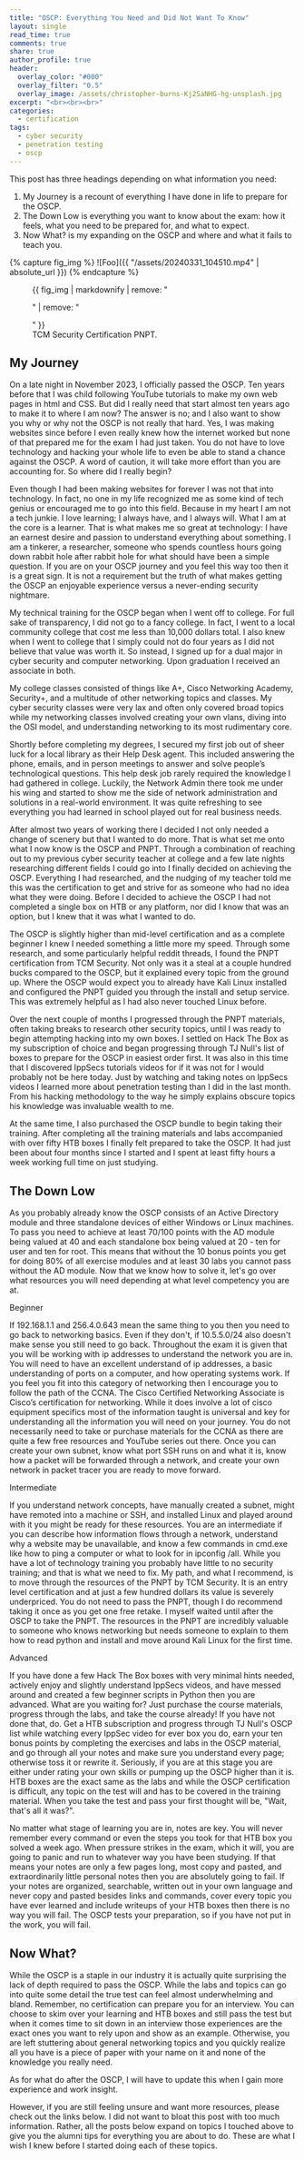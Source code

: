 ```yaml
---
title: "OSCP: Everything You Need and Did Not Want To Know"
layout: single
read_time: true
comments: true
share: true
author_profile: true
header:
  overlay_color: "#000"
  overlay_filter: "0.5"
  overlay_image: /assets/christopher-burns-Kj2SaNHG-hg-unsplash.jpg
excerpt: "<br><br><br>"
categories:
  - certification
tags:
  - cyber security
  - penetration testing
  - oscp
---
```


This post has three headings depending on what information you need:
1. My Journey is a recount of everything I have done in life to prepare for the OSCP.
2. The Down Low is everything you want to know about the exam: how it feels, what you need to be prepared for, and what to expect.
3. Now What? is my expanding on the OSCP and where and what it fails to teach you.

{% capture fig_img %}
![Foo]({{ "/assets/20240331_104510.mp4" | absolute_url }})
{% endcapture %}

<figure>
  {{ fig_img | markdownify | remove: "<p>" | remove: "</p>" }}
  <figcaption>TCM Security Certification PNPT.</figcaption>
</figure>



## My Journey

On a late night in November 2023, I officially passed the OSCP. Ten years before that I was child following YouTube tutorials to make my own web pages in html and CSS. But did I really need that start almost ten years ago to make it to where I am now? The answer is no; and I also want to show you why or why not the OSCP is not really that hard. Yes, I was making websites since before I even really knew how the internet worked but none of that prepared me for the exam I had just taken. You do not have to love technology and hacking your whole life to even be able to stand a chance against the OSCP. A word of caution, it will take more effort than you are accounting for. So where did I really begin?

Even though I had been making websites for forever I was not that into technology. In fact, no one in my life recognized me as some kind of tech genius or encouraged me to go into this field. Because in my heart I am not a tech junkie. I love learning; I always have, and I always will. What I am at the core is a learner. That is what makes me so great at technology: I have an earnest desire and passion to understand everything about something. I am a tinkerer, a researcher, someone who spends countless hours going down rabbit hole after rabbit hole for what should have been a simple question. If you are on your OSCP journey and you feel this way too then it is a great sign. It is not a requirement but the truth of what makes getting the OSCP an enjoyable experience versus a never-ending security nightmare.

My technical training for the OSCP began when I went off to college. For full sake of transparency, I did not go to a fancy college. In fact, I went to a local community college that cost me less than 10,000 dollars total. I also knew when I went to college that I simply could not do four years as I did not believe that value was worth it. So instead, I signed up for a dual major in cyber security and computer networking. Upon graduation I received an associate in both.

My college classes consisted of things like A+, Cisco Networking Academy, Security+, and a multitude of other networking topics and classes. My cyber security classes were very lax and often only covered broad topics while my networking classes involved creating your own vlans, diving into the OSI model, and understanding networking to its most rudimentary core. 

Shortly before completing my degrees, I secured my first job out of sheer luck for a local library as their Help Desk agent. This included answering the phone, emails, and in person meetings to answer and solve people’s technological questions. This help desk job rarely required the knowledge I had gathered in college. Luckily, the Network Admin there took me under his wing and started to show me the side of network administration and solutions in a real-world environment. It was quite refreshing to see everything you had learned in school played out for real business needs.

After almost two years of working there I decided I not only needed a change of scenery but that I wanted to do more. That is what set me onto what I now know is the OSCP and PNPT. Through a combination of reaching out to my previous cyber security teacher at college and a few late nights researching different fields I could go into I finally decided on achieving the OSCP. Everything I had researched, and the nudging of my teacher told me this was the certification to get and strive for as someone who had no idea what they were doing. Before I decided to achieve the OSCP I had not completed a single box on HTB or any platform, nor did I know that was an option, but I knew that it was what I wanted to do.

The OSCP is slightly higher than mid-level certification and as a complete beginner I knew I needed something a little more my speed. Through some research, and some particularly helpful reddit threads, I found the PNPT certification from TCM Security. Not only was it a steal at a couple hundred bucks compared to the OSCP, but it explained every topic from the ground up. Where the OSCP would expect you to already have Kali Linux installed and configured the PNPT guided you through the install and setup service. This was extremely helpful as I had also never touched Linux before.

Over the next couple of months I progressed through the PNPT materials, often taking breaks to research other security topics, until I was ready to begin attempting hacking into my own boxes. I settled on Hack The Box as my subscription of choice and began progressing through TJ Null's list of boxes to prepare for the OSCP in easiest order first. It was also in this time that I discovered IppSecs tutorials videos for if it was not for I would probably not be here today. Just by watching and taking notes on IppSecs videos I learned more about penetration testing than I did in the last month. From his hacking methodology to the way he simply explains obscure topics his knowledge was invaluable wealth to me.

At the same time, I also purchased the OSCP bundle to begin taking their training. After completing all the training materials and labs accompanied with over fifty HTB boxes I finally felt prepared to take the OSCP. It had just been about four months since I started and I spent at least fifty hours a week working full time on just studying. 

## The Down Low

As you probably already know the OSCP consists of an Active Directory module and three standalone devices of either Windows or Linux machines. To pass you need to achieve at least 70/100 points with the AD module being valued at 40 and each standalone box being valued at 20 - ten for user and ten for root. This means that without the 10 bonus points you get for doing 80% of all exercise modules and at least 30 labs you cannot pass without the AD module. Now that we know how to solve it, let's go over what resources you will need depending at what level competency you are at.

Beginner

If 192.168.1.1 and 256.4.0.643 mean the same thing to you then you need to go back to networking basics. Even if they don't, if 10.5.5.0/24 also doesn't make sense you still need to go back. Throughout the exam it is given that you will be working with ip addresses to understand the network you are in. You will need to have an excellent understand of ip addresses, a basic understanding of ports on a computer, and how operating systems work. If you feel you fit into this category of networking then I encourage you to follow the path of the CCNA. The Cisco Certified Networking Associate is Cisco’s certification for networking. While it does involve a lot of cisco equipment specifics most of the information taught is universal and key for understanding all the information you will need on your journey. You do not necessarily need to take or purchase materials for the CCNA as there are quite a few free resources and YouTube series out there. Once you can create your own subnet, know what port SSH runs on and what it is, know how a packet will be forwarded through a network, and create your own network in packet tracer you are ready to move forward.

Intermediate

If you understand network concepts, have manually created a subnet, might have remoted into a machine or SSH, and installed Linux and played around with it you might be ready for these resources. You are an intermediate if you can describe how information flows through a network, understand why a website may be unavailable, and know a few commands in cmd.exe like how to ping a computer or what to look for in ipconfig /all. While you have a lot of technology training you probably have little to no security training; and that is what we need to fix. My path, and what I recommend, is to move through the resources of the PNPT by TCM Security. It is an entry level certification and at just a few hundred dollars its value is severely underpriced. You do not need to pass the PNPT, though I do recommend taking it once as you get one free retake. I myself waited until after the OSCP to take the PNPT. The resources in the PNPT are incredibly valuable to someone who knows networking but needs someone to explain to them how to read python and install and move around Kali Linux for the first time.

Advanced

If you have done a few Hack The Box boxes with very minimal hints needed, actively enjoy and slightly understand IppSecs videos, and have messed around and created a few beginner scripts in Python then you are advanced. What are you waiting for? Just purchase the course materials, progress through the labs, and take the course already! If you have not done that, do. Get a HTB subscription and progress through TJ Null's OSCP list while watching every IppSec video for ever box you do, earn your ten bonus points by completing the exercises and labs in the OSCP material, and go through all your notes and make sure you understand every page; otherwise toss it or rewrite it. Seriously, if you are at this stage you are either under rating your own skills or pumping up the OSCP higher than it is. HTB boxes are the exact same as the labs and while the OSCP certification is difficult, any topic on the test will and has to be covered in the training material. When you take the test and pass your first thought will be, "Wait, that's all it was?".


No matter what stage of learning you are in, notes are key. You will never remember every command or even the steps you took for that HTB box you solved a week ago. When pressure strikes in the exam, which it will, you are going to panic and run to whatever way you have been studying. If that means your notes are only a few pages long, most copy and pasted, and extraordinarily little personal notes then you are absolutely going to fail. If your notes are organized, searchable, written out in your own language and never copy and pasted besides links and commands, cover every topic you have ever learned and include writeups of your HTB boxes then there is no way you will fail. The OSCP tests your preparation, so if you have not put in the work, you will fail.

## Now What?

While the OSCP is a staple in our industry it is actually quite surprising the lack of depth required to pass the OSCP. While the labs and topics can go into quite some detail the true test can feel almost underwhelming and bland. Remember, no certification can prepare you for an interview. You can choose to skim over your learning and HTB boxes and still pass the test but when it comes time to sit down in an interview those experiences are the exact ones you want to rely upon and show as an example. Otherwise, you are left stuttering about general networking topics and you quickly realize all you have is a piece of paper with your name on it and none of the knowledge you really need.

As for what do after the OSCP, I will have to update this when I gain more experience and work insight.

However, if you are still feeling unsure and want more resources, please check out the links below. I did not want to bloat this post with too much information. Rather, all the posts below expand on topics I touched above to give you the alumni tips for everything you are about to do. These are what I wish I knew before I started doing each of these topics.



